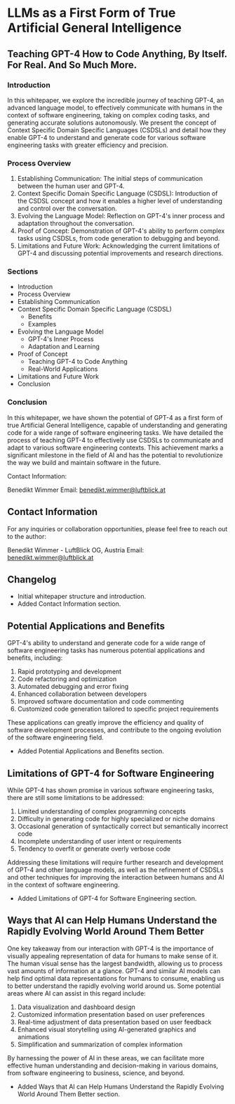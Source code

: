 # LLMs as a First Form of True Artificial General Intelligence

## Teaching GPT-4 How to Code Anything, By Itself. For Real. And So Much More.

### Introduction

In this whitepaper, we explore the incredible journey of teaching GPT-4, an advanced language model, to effectively communicate with humans in the context of software engineering, taking on complex coding tasks, and generating accurate solutions autonomously. We present the concept of Context Specific Domain Specific Languages (CSDSLs) and detail how they enable GPT-4 to understand and generate code for various software engineering tasks with greater efficiency and precision.

### Process Overview

1. Establishing Communication: The initial steps of communication between the human user and GPT-4.
2. Context Specific Domain Specific Language (CSDSL): Introduction of the CSDSL concept and how it enables a higher level of understanding and control over the conversation.
3. Evolving the Language Model: Reflection on GPT-4's inner process and adaptation throughout the conversation.
4. Proof of Concept: Demonstration of GPT-4's ability to perform complex tasks using CSDSLs, from code generation to debugging and beyond.
5. Limitations and Future Work: Acknowledging the current limitations of GPT-4 and discussing potential improvements and research directions.

### Sections

- Introduction
- Process Overview
- Establishing Communication
- Context Specific Domain Specific Language (CSDSL)
  - Benefits
  - Examples
- Evolving the Language Model
  - GPT-4's Inner Process
  - Adaptation and Learning
- Proof of Concept
  - Teaching GPT-4 to Code Anything
  - Real-World Applications
- Limitations and Future Work
- Conclusion

### Conclusion

In this whitepaper, we have shown the potential of GPT-4 as a first form of true Artificial General Intelligence, capable of understanding and generating code for a wide range of software engineering tasks. We have detailed the process of teaching GPT-4 to effectively use CSDSLs to communicate and adapt to various software engineering contexts. This achievement marks a significant milestone in the field of AI and has the potential to revolutionize the way we build and maintain software in the future.

Contact Information:

Benedikt Wimmer
Email: benedikt.wimmer@luftblick.at


## Contact Information

For any inquiries or collaboration opportunities, please feel free to reach out to the author:

Benedikt Wimmer - LuftBlick OG, Austria
Email: benedikt.wimmer@luftblick.at


## Changelog

- Initial whitepaper structure and introduction.
- Added Contact Information section.

## Potential Applications and Benefits

GPT-4's ability to understand and generate code for a wide range of software engineering tasks has numerous potential applications and benefits, including:

1. Rapid prototyping and development
2. Code refactoring and optimization
3. Automated debugging and error fixing
4. Enhanced collaboration between developers
5. Improved software documentation and code commenting
6. Customized code generation tailored to specific project requirements

These applications can greatly improve the efficiency and quality of software development processes, and contribute to the ongoing evolution of the software engineering field.
- Added Potential Applications and Benefits section.

## Limitations of GPT-4 for Software Engineering

While GPT-4 has shown promise in various software engineering tasks, there are still some limitations to be addressed:

1. Limited understanding of complex programming concepts
2. Difficulty in generating code for highly specialized or niche domains
3. Occasional generation of syntactically correct but semantically incorrect code
4. Incomplete understanding of user intent or requirements
5. Tendency to overfit or generate overly verbose code

Addressing these limitations will require further research and development of GPT-4 and other language models, as well as the refinement of CSDSLs and other techniques for improving the interaction between humans and AI in the context of software engineering.
- Added Limitations of GPT-4 for Software Engineering section.

## Ways that AI can Help Humans Understand the Rapidly Evolving World Around Them Better

One key takeaway from our interaction with GPT-4 is the importance of visually appealing representation of data for humans to make sense of it. The human visual sense has the largest bandwidth, allowing us to process vast amounts of information at a glance. GPT-4 and similar AI models can help find optimal data representations for humans to consume, enabling us to better understand the rapidly evolving world around us. Some potential areas where AI can assist in this regard include:

1. Data visualization and dashboard design
2. Customized information presentation based on user preferences
3. Real-time adjustment of data presentation based on user feedback
4. Enhanced visual storytelling using AI-generated graphics and animations
5. Simplification and summarization of complex information

By harnessing the power of AI in these areas, we can facilitate more effective human understanding and decision-making in various domains, from software engineering to business, science, and beyond.
- Added Ways that AI can Help Humans Understand the Rapidly Evolving World Around Them Better section.
